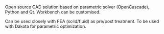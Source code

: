 
Open source CAD solution based on parametric solver (OpenCascade), Python and Qt.
Workbench can be customised.

Can be used closely with FEA (solid/fluid) as pre/post treatment.
To be used with Dakota for parametric optimization.
